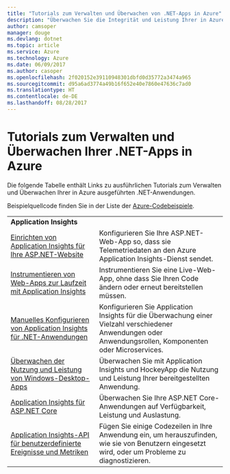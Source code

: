 ```yaml
---
title: "Tutorials zum Verwalten und Überwachen von .NET-Apps in Azure"
description: "Überwachen Sie die Integrität und Leistung Ihrer in Azure ausgeführten .NET-Anwendung und Instrumentierungstelemetriedaten zum Speichern von Informationen über die Art der Verwendung ihrer App durch Benutzer."
author: camsoper
manager: douge
ms.devlang: dotnet
ms.topic: article
ms.service: Azure
ms.technology: Azure
ms.date: 06/09/2017
ms.author: casoper
ms.openlocfilehash: 2f020152e39110948301dbfd0d35772a3474a965
ms.sourcegitcommit: d95a6ad3774a49b16f652e40e7860e47636c7ad0
ms.translationtype: HT
ms.contentlocale: de-DE
ms.lasthandoff: 08/28/2017
---
```

# <a name="tutorials-for-monitoring-and-managing-your-net-apps-in-azure"></a>Tutorials zum Verwalten und Überwachen Ihrer .NET-Apps in Azure

Die folgende Tabelle enthält Links zu ausführlichen Tutorials zum Verwalten und Überwachen Ihrer in Azure ausgeführten .NET-Anwendungen. 

Beispielquellcode finden Sie in der Liste der [Azure-Codebeispiele](https://azure.microsoft.com/resources/samples/?platform=dotnet).

| | |
|---|---|
| **Application Insights** ||
| [Einrichten von Application Insights für Ihre ASP.NET-Website][1] | Konfigurieren Sie Ihre ASP.NET-Web-App so, dass sie Telemetriedaten an den Azure Application Insights-Dienst sendet. | 
| [Instrumentieren von Web-Apps zur Laufzeit mit Application Insights][2] | Instrumentieren Sie eine Live-Web-App, ohne dass Sie Ihren Code ändern oder erneut bereitstellen müssen. | 
| [Manuelles Konfigurieren von Application Insights für .NET-Anwendungen][3] | Konfigurieren Sie Application Insights für die Überwachung einer Vielzahl verschiedener Anwendungen oder Anwendungsrollen, Komponenten oder Microservices. | 
| [Überwachen der Nutzung und Leistung von Windows-Desktop-Apps][4] | Überwachen Sie mit Application Insights und HockeyApp die Nutzung und Leistung Ihrer bereitgestellten Anwendung. | 
| [Application Insights für ASP.NET Core][5] | Überwachen Sie Ihre ASP.NET Core-Anwendungen auf Verfügbarkeit, Leistung und Auslastung. | 
| [Application Insights-API für benutzerdefinierte Ereignisse und Metriken][6] | Fügen Sie einige Codezeilen in Ihre Anwendung ein, um herauszufinden, wie sie von Benutzern eingesetzt wird, oder um Probleme zu diagnostizieren. | 


[1]: /azure/application-insights/app-insights-asp-net
[2]: /azure/application-insights/app-insights-monitor-performance-live-website-now
[3]: /azure/application-insights/app-insights-windows-services
[4]: /azure/application-insights/app-insights-windows-desktop
[5]: /azure/application-insights/app-insights-asp-net-core
[6]: /azure/application-insights/app-insights-api-custom-events-metrics
